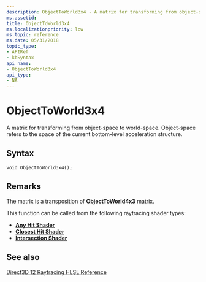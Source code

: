 ```yaml
---
description: ObjectToWorld3x4 - A matrix for transforming from object-space to world-space.
ms.assetid: 
title: ObjectToWorld3x4
ms.localizationpriority: low
ms.topic: reference
ms.date: 05/31/2018
topic_type: 
- APIRef
- kbSyntax
api_name: 
- ObjectToWorld3x4
api_type: 
- NA
---
```


# ObjectToWorld3x4

A matrix for transforming from object-space to world-space. Object-space refers to the space of the current bottom-level acceleration structure.

## Syntax

```
void ObjectToWorld3x4();

```




## Remarks

The matrix is a transposition of **ObjectToWorld4x3** matrix.

This function can be called from the following raytracing shader types:

* [**Any Hit Shader**](any-hit-shader.md)
* [**Closest Hit Shader**](closest-hit-shader.md)
* [**Intersection Shader**](intersection-shader.md)





## See also

<dl> <dt>

[Direct3D 12 Raytracing HLSL Reference](direct3d-12-raytracing-hlsl-reference.md)
</dt> </dl>

 

 




